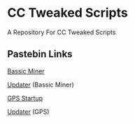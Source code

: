 # CC Tweaked Scripts
A Repository For CC Tweaked Scripts

## Pastebin Links

[Bassic Miner](https://pastebin.com/jj6HhgXf)

[Updater](https://pastebin.com/4rMM5Jfg) (Bassic Miner)

[GPS Startup](https://pastebin.com/C5pvDxwS)

[Updater](https://pastebin.com/Fw2B61Qc) (GPS)

